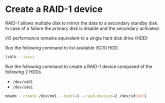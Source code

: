 # Create a RAID-1 device

RAID-1 allows multiple disk to mirror the data to a secondary standby disk.
In case of a failure the primary disk is disable and the secondary activated.

I/O performance remains equivalent to a single hard disk drive (HDD)

Run the following command to list available ISCSI HDD.

```bash
lsblk --iscsi
```

Run the following command to create a RAID-1 device composed of the following 2 HDDs.

* `/dev/sdd1`
* `/dev/sde1`

```bash
mdadm --create /dev/md1 --level=1 --raid-devices=2 /dev/sd[de]1
```
